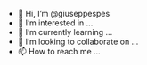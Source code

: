 - 👋 Hi, I’m @giuseppespes
- 👀 I’m interested in ...
- 🌱 I’m currently learning ...
- 💞️ I’m looking to collaborate on ...
- 📫 How to reach me ...

<!---
giuseppespes/giuseppespes is a ✨ special ✨ repository because its `README.md` (this file) appears on your GitHub profile.
You can click the Preview link to take a look at your changes.
--->
